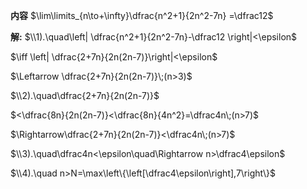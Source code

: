 **内容**
$\lim\limits_{n\to+\infty}\dfrac{n^2+1}{2n^2-7n} =\dfrac12$

**解:**
$\\1).\quad\left| \dfrac{n^2+1}{2n^2-7n}-\dfrac12 \right|<\epsilon$

$\iff \left| \dfrac{2+7n}{2n(2n-7)}\right|<\epsilon$

$\Leftarrow \dfrac{2+7n}{2n(2n-7)}\;(n>3)$

$\\2).\quad\dfrac{2+7n}{2n(2n-7)}$

$<\dfrac{8n}{2n(2n-7)}<\dfrac{8n}{4n^2}=\dfrac4n\;(n>7)$

$\Rightarrow\dfrac{2+7n}{2n(2n-7)}<\dfrac4n\;(n>7)$

$\\3).\quad\dfrac4n<\epsilon\quad\Rightarrow n>\dfrac4\epsilon$

$\\4).\quad n>N=\max\left\{\left[\dfrac4\epsilon\right],7\right\}$

